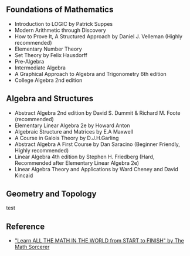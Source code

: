 ## Foundations of Mathematics

- Introduction to LOGIC by Patrick Suppes
- Modern Arithmetic through Discovery
- How to Prove It, A Structured Approach by  Daniel  J. Velleman (Highly recommended)
- Elementary Number Theory
- Set Theory by Felix Hausdorff
- Pre-Algebra
- Intermediate Algebra
- A Graphical Approach to Algebra and Trigonometry 6th edition
- College Algebra 2nd edition

## Algebra and Structures

- Abstract Algebra 2nd edition by David S. Dummit & Richard M. Foote (recommended)
- Elementary Linear Algebra 2e by Howard Anton
- Algebraic Structure and Matrices by E.A Maxwell
- A Course in Galois Theory by D.J.H.Garling
- Abstract Algebra A First Course by Dan Saracino (Beginner Friendly, Highly recommended)
- Linear Algebra 4th edition by Stephen H. Friedberg (Hard, Recommended after Elementary Linear Algebra 2e)
- Linear Algebra Theory and Applications by Ward Cheney and David Kincaid

## Geometry and Topology





test


## Reference

- ["Learn ALL THE MATH IN THE WORLD from START to FINISH" by The Math Sorcerer](https://youtu.be/ZWH-4GJaErM?si=sVa62WslgCZTGfV6)
